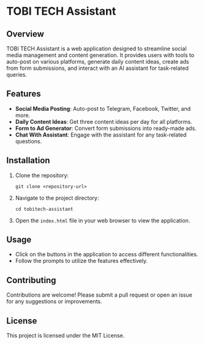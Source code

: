 # TOBI TECH Assistant

## Overview
TOBI TECH Assistant is a web application designed to streamline social media management and content generation. It provides users with tools to auto-post on various platforms, generate daily content ideas, create ads from form submissions, and interact with an AI assistant for task-related queries.

## Features
- **Social Media Posting**: Auto-post to Telegram, Facebook, Twitter, and more.
- **Daily Content Ideas**: Get three content ideas per day for all platforms.
- **Form to Ad Generator**: Convert form submissions into ready-made ads.
- **Chat With Assistant**: Engage with the assistant for any task-related questions.

## Installation
1. Clone the repository:
   ```
   git clone <repository-url>
   ```
2. Navigate to the project directory:
   ```
   cd tobitech-assistant
   ```
3. Open the `index.html` file in your web browser to view the application.

## Usage
- Click on the buttons in the application to access different functionalities.
- Follow the prompts to utilize the features effectively.

## Contributing
Contributions are welcome! Please submit a pull request or open an issue for any suggestions or improvements.

## License
This project is licensed under the MIT License.